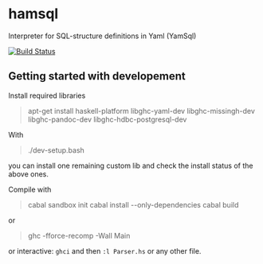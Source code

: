 hamsql
======

Interpreter for SQL-structure definitions in Yaml (YamSql)

[![Build Status](https://drone.io/github.com/qua-bla/hamsql/status.png)](https://drone.io/github.com/qua-bla/hamsql/latest)

## Getting started with developement

Install required libraries

> apt-get install haskell-platform libghc-yaml-dev libghc-missingh-dev libghc-pandoc-dev libghc-hdbc-postgresql-dev

With

> ./dev-setup.bash

you can install one remaining custom lib and check the install status of the above ones.

Compile with

> cabal sandbox init
> cabal install --only-dependencies
> cabal build

or

> ghc -fforce-recomp -Wall Main

or interactive: `ghci` and then `:l Parser.hs` or any other file.

